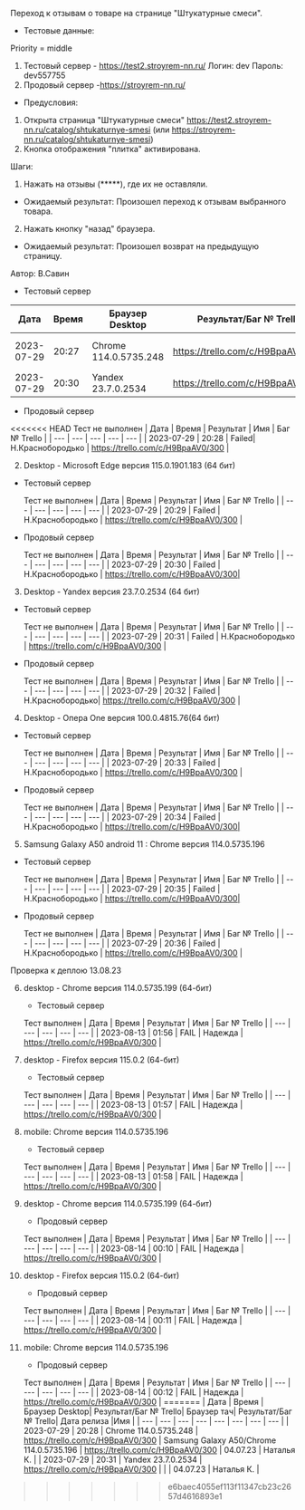 Переход к отзывам о товаре на странице "Штукатурные смеси".

* Тестовые данные: 

Priority = middle

1. Тестовый сервер - https://test2.stroyrem-nn.ru/
Логин: dev
Пароль: dev557755
2. Продовый сервер -https://stroyrem-nn.ru/

* Предусловия:
1. Открыта страница "Штукатурные смеси" https://test2.stroyrem-nn.ru/catalog/shtukaturnye-smesi (или https://stroyrem-nn.ru/catalog/shtukaturnye-smesi)
2. Кнопка отображения "плитка" активирована.

Шаги:
1. Нажать на отзывы (*****), где их не оставляли.

* Ожидаемый результат:
Произошел переход к отзывам выбранного товара.

2. Нажать кнопку "назад" браузера.

* Ожидаемый результат:
Произошел возврат на предыдущую страницу.

Автор: В.Савин


* Тестовый сервер 

| Дата | Время | Браузер Desktop| Результат/Баг № Trello| Браузер тач| Результат/Баг № Trello| Дата релиза |Имя |
| --- | --- | --- | --- | --- | --- | --- | --- | 
|2023-07-29 | 20:27 | Chrome 114.0.5735.248 | https://trello.com/c/H9BpaAV0/300 | Samsung Galaxy A50/Chrome 114.0.5735.196  | https://trello.com/c/H9BpaAV0/300 | 04.07.23 | Наталья К. | 
|2023-07-29 | 20:30 | Yandex 23.7.0.2534 | https://trello.com/c/H9BpaAV0/300 |  |  | 04.07.23 | Наталья К. |


* Продовый сервер

<<<<<<< HEAD
  Тест не выполнен
| Дата | Время | Результат | Имя | Баг № Trello |
| --- | --- | --- | --- | --- |
| 2023-07-29 | 20:28 | Failed| Н.Краснобородько | https://trello.com/c/H9BpaAV0/300 | 


2. Desktop - Microsoft Edge версия 115.0.1901.183 (64 бит)

* Тестовый сервер

  Тест не выполнен
| Дата | Время | Результат | Имя | Баг № Trello |
| --- | --- | --- | --- | --- |
| 2023-07-29 | 20:29 | Failed | Н.Краснобородько | https://trello.com/c/H9BpaAV0/300 | 

* Продовый сервер

  Тест не выполнен
| Дата | Время | Результат | Имя | Баг № Trello |
| --- | --- | --- | --- | --- |
| 2023-07-29 | 20:30 | Failed | Н.Краснобородько | https://trello.com/c/H9BpaAV0/300| 


3. Desktop - Yandex версия 23.7.0.2534 (64 бит)

* Тестовый сервер 

  Тест не выполнен
| Дата | Время | Результат | Имя | Баг № Trello |
| --- | --- | --- | --- | --- |
| 2023-07-29 | 20:31 | Failed | Н.Краснобородько | https://trello.com/c/H9BpaAV0/300 | 

* Продовый сервер

  Тест не выполнен
| Дата | Время | Результат | Имя | Баг № Trello |
| --- | --- | --- | --- | --- |
| 2023-07-29 | 20:32 | Failed | Н.Краснобородько| https://trello.com/c/H9BpaAV0/300 | 


4. Desktop - Опера One версия 100.0.4815.76(64 бит)

* Тестовый сервер  

  Тест не выполнен
| Дата | Время | Результат | Имя | Баг № Trello |
| --- | --- | --- | --- | --- |
| 2023-07-29 | 20:33 | Failed | Н.Краснобородько | https://trello.com/c/H9BpaAV0/300 | 

* Продовый сервер

  Тест не выполнен
| Дата | Время | Результат | Имя | Баг № Trello |
| --- | --- | --- | --- | --- |
| 2023-07-29 | 20:34 | Failed | Н.Краснобородько | https://trello.com/c/H9BpaAV0/300|


5. Samsung Galaxy A50 аndroid 11 : Chrome версия 114.0.5735.196

* Тестовый сервер
  
  Тест не выполнен
| Дата | Время | Результат | Имя | Баг № Trello |
| --- | --- | --- | --- | --- |
| 2023-07-29 | 20:35 | Failed | Н.Краснобородько | https://trello.com/c/H9BpaAV0/300| 

* Продовый сервер

  Тест не выполнен
| Дата | Время | Результат | Имя | Баг № Trello |
| --- | --- | --- | --- | --- |
| 2023-07-29 | 20:36 | Failed | Н.Краснобородько | https://trello.com/c/H9BpaAV0/300 |



Проверка к деплою 13.08.23

6. desktop - Chrome версия 114.0.5735.199 (64-бит)

	* Тестовый сервер 

	Тест выполнен
	| Дата | Время | Результат | Имя | Баг № Trello |
	| --- | --- | --- | --- | --- |
	| 2023-08-13 | 01:56 | FAIL | Надежда | https://trello.com/c/H9BpaAV0/300 | 
	
7. desktop - Firefox версия 115.0.2 (64-бит)

	* Тестовый сервер 

	Тест выполнен
	| Дата | Время | Результат | Имя | Баг № Trello |
	| --- | --- | --- | --- | --- |
	| 2023-08-13 | 01:57 | FAIL | Надежда | https://trello.com/c/H9BpaAV0/300 | 

8. mobile: Chrome версия 114.0.5735.196

	* Тестовый сервер 

	Тест выполнен
	| Дата | Время | Результат | Имя | Баг № Trello |
	| --- | --- | --- | --- | --- |
	| 2023-08-13 | 01:58 | FAIL | Надежда | https://trello.com/c/H9BpaAV0/300 | 
	
	

9. desktop - Chrome версия 114.0.5735.199 (64-бит)

	* Продовый сервер  

	Тест выполнен
	| Дата | Время | Результат | Имя | Баг № Trello |
	| --- | --- | --- | --- | --- |
	| 2023-08-14 | 00:10 | FAIL | Надежда | https://trello.com/c/H9BpaAV0/300 | 
	
10. desktop - Firefox версия 115.0.2 (64-бит)

	* Продовый сервер 

	Тест выполнен
	| Дата | Время | Результат | Имя | Баг № Trello |
	| --- | --- | --- | --- | --- |
	| 2023-08-14 | 00:11 | FAIL | Надежда | https://trello.com/c/H9BpaAV0/300 | 

11. mobile: Chrome версия 114.0.5735.196

	* Продовый сервер 

	Тест выполнен
	| Дата | Время | Результат | Имя | Баг № Trello |
	| --- | --- | --- | --- | --- |
	| 2023-08-14 | 00:12 | FAIL | Надежда | https://trello.com/c/H9BpaAV0/300 |
=======
| Дата | Время | Браузер Desktop| Результат/Баг № Trello| Браузер тач| Результат/Баг № Trello| Дата релиза |Имя |
| --- | --- | --- | --- | --- | --- | --- | --- | 
| 2023-07-29 | 20:28 | Chrome 114.0.5735.248 | https://trello.com/c/H9BpaAV0/300 | Samsung Galaxy A50/Chrome 114.0.5735.196  | https://trello.com/c/H9BpaAV0/300 | 04.07.23 | Наталья К. | 
| 2023-07-29 | 20:31 | Yandex 23.7.0.2534 | https://trello.com/c/H9BpaAV0/300 |  |  | 04.07.23 | Наталья К. |
>>>>>>> e6baec4055ef113f11347cb23c2657d4616893e1
